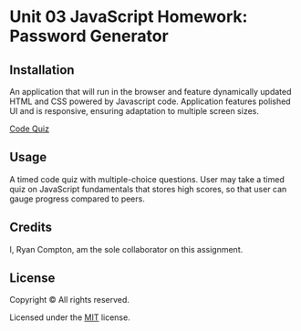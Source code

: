 # Unit 03 JavaScript Homework: Password Generator

## Installation

An application that will run in the browser and feature dynamically updated HTML and CSS powered by Javascript code. Application features polished UI and is responsive, ensuring adaptation to multiple screen sizes.

[Code Quiz](https://comp7589.github.io/HW-4---Quiz-Game/)

## Usage

A timed code quiz with multiple-choice questions. User may take a timed quiz on JavaScript fundamentals that stores high scores, so that user can gauge progress compared to peers.

## Credits

I, Ryan Compton, am the sole collaborator on this assignment. 

## License

Copyright &copy; All rights reserved.

Licensed under the [MIT](https://choosealicense.com/licenses/mit/) license.
